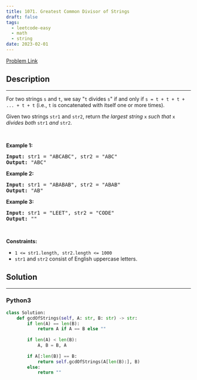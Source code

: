 ```yaml
---
title: 1071. Greatest Common Divisor of Strings
draft: false
tags: 
  - leetcode-easy
  - math
  - string
date: 2023-02-01
---
```


[Problem Link](https://leetcode.com/problems/greatest-common-divisor-of-strings/)

## Description

---
<p>For two strings <code>s</code> and <code>t</code>, we say &quot;<code>t</code> divides <code>s</code>&quot; if and only if <code>s = t + t + t + ... + t + t</code> (i.e., <code>t</code> is concatenated with itself one or more times).</p>

<p>Given two strings <code>str1</code> and <code>str2</code>, return <em>the largest string </em><code>x</code><em> such that </em><code>x</code><em> divides both </em><code>str1</code><em> and </em><code>str2</code>.</p>

<p>&nbsp;</p>
<p><strong class="example">Example 1:</strong></p>

<pre>
<strong>Input:</strong> str1 = &quot;ABCABC&quot;, str2 = &quot;ABC&quot;
<strong>Output:</strong> &quot;ABC&quot;
</pre>

<p><strong class="example">Example 2:</strong></p>

<pre>
<strong>Input:</strong> str1 = &quot;ABABAB&quot;, str2 = &quot;ABAB&quot;
<strong>Output:</strong> &quot;AB&quot;
</pre>

<p><strong class="example">Example 3:</strong></p>

<pre>
<strong>Input:</strong> str1 = &quot;LEET&quot;, str2 = &quot;CODE&quot;
<strong>Output:</strong> &quot;&quot;
</pre>

<p>&nbsp;</p>
<p><strong>Constraints:</strong></p>

<ul>
	<li><code>1 &lt;= str1.length, str2.length &lt;= 1000</code></li>
	<li><code>str1</code> and <code>str2</code> consist of English uppercase letters.</li>
</ul>


## Solution

---
### Python3
``` py title='greatest-common-divisor-of-strings'
class Solution:
    def gcdOfStrings(self, A: str, B: str) -> str:
        if len(A) == len(B):
            return A if A == B else ""
        
        if len(A) < len(B):
            A, B = B, A
        
        if A[:len(B)] == B:
            return self.gcdOfStrings(A[len(B):], B)
        else:
            return ""
```

